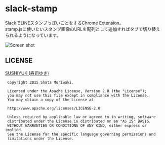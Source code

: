 # slack-stamp



SlackでLINEスタンプっぽいことをするChrome Extension。  
stamp.jsに使いたいスタンプ画像のURLを配列として追加すればタブで切り替えられるようになっています。 


![Screen shot][screen_shot]

## LICENSE

 [SUSHIYUKI(寿司ゆき)](http://awayuki.net/sushiyuki/)

```
 Copyright 2015 Shota Moriwaki.

 Licensed under the Apache License, Version 2.0 (the "License");
 you may not use this file except in compliance with the License.
 You may obtain a copy of the License at

 http://www.apache.org/licenses/LICENSE-2.0

 Unless required by applicable law or agreed to in writing, software
 distributed under the License is distributed on an "AS IS" BASIS,
 WITHOUT WARRANTIES OR CONDITIONS OF ANY KIND, either express or implied.
 See the License for the specific language governing permissions and
 limitations under the License.
```

[screen_shot]: https://raw.githubusercontent.com/yysk/slack-stamp/master/screenshot.png
